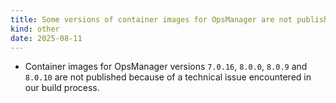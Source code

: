 ```yaml
---
title: Some versions of container images for OpsManager are not published
kind: other
date: 2025-08-11
---
```


* Container images for OpsManager versions `7.0.16`, `8.0.0`, `8.0.9` and `8.0.10` are not published because of a technical issue encountered in our build process.
